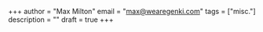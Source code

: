 +++
author = "Max Milton"
email = "max@wearegenki.com"
tags = ["misc."]
description = ""
draft = true
+++
